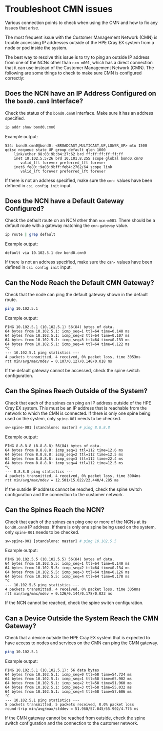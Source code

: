 # Troubleshoot CMN issues

Various connection points to check when using the CMN and how to fix any issues that arise.

The most frequent issue with the Customer Management Network \(CMN\) is trouble accessing IP addresses outside of the HPE Cray EX system from a node or pod inside the system.

The best way to resolve this issue is to try to ping an outside IP address from one of the NCNs other than `ncn-m001`, which has a direct connection that it can use instead of the Customer Management Network \(CMN\).
The following are some things to check to make sure CMN is configured correctly:

## Does the NCN have an IP Address Configured on the `bond0.cmn0` Interface?

Check the status of the `bond0.cmn0` interface. Make sure it has an address specified.

```bash
ip addr show bond0.cmn0
```

Example output:

```console
534: bond0.cmn0@bond0: <BROADCAST,MULTICAST,UP,LOWER_UP> mtu 1500 qdisc noqueue state UP group default qlen 1000
    link/ether 98:03:9b:b4:27:62 brd ff:ff:ff:ff:ff:ff
    inet 10.102.5.5/26 brd 10.101.8.255 scope global bond0.cmn0
       valid_lft forever preferred_lft forever
    inet6 fe80::9a03:9bff:feb4:2762/64 scope link
       valid_lft forever preferred_lft forever
```

If there is not an address specified, make sure the `cmn-` values have been defined in `csi config init` input.

## Does the NCN have a Default Gateway Configured?

Check the default route on an NCN other than `ncn-m001`. There should be a default route with a gateway matching the `cmn-gateway` value.

```bash
ip route | grep default
```

Example output:

```console
default via 10.102.5.1 dev bond0.cmn0
```

If there is not an address specified, make sure the `can-` values have been defined in `csi config init` input.

## Can the Node Reach the Default CMN Gateway?

Check that the node can ping the default gateway shown in the default route.

```bash
ping 10.102.5.1
```

Example output:

```console
PING 10.102.5.1 (10.102.5.1) 56(84) bytes of data.
64 bytes from 10.102.5.1: icmp_seq=1 ttl=64 time=0.148 ms
64 bytes from 10.102.5.1: icmp_seq=2 ttl=64 time=0.107 ms
64 bytes from 10.102.5.1: icmp_seq=3 ttl=64 time=0.133 ms
64 bytes from 10.102.5.1: icmp_seq=4 ttl=64 time=0.122 ms
^C
--- 10.102.5.1 ping statistics ---
4 packets transmitted, 4 received, 0% packet loss, time 3053ms
rtt min/avg/max/mdev = 0.107/0.127/0.148/0.018 ms
```

If the default gateway cannot be accessed, check the spine switch configuration.

## Can the Spines Reach Outside of the System?

Check that each of the spines can ping an IP address outside of the HPE Cray EX system. This must be an IP address that is reachable from the network to which the CMN is connected. If there is only one spine
being used on the system, only `spine-001` needs to be checked.

```bash
sw-spine-001 [standalone: master] # ping 8.8.8.8
```

Example output:

```console
PING 8.8.8.8 (8.8.8.8) 56(84) bytes of data.
64 bytes from 8.8.8.8: icmp_seq=1 ttl=112 time=12.6 ms
64 bytes from 8.8.8.8: icmp_seq=2 ttl=112 time=12.5 ms
64 bytes from 8.8.8.8: icmp_seq=3 ttl=112 time=22.4 ms
64 bytes from 8.8.8.8: icmp_seq=4 ttl=112 time=12.5 ms
^C
--- 8.8.8.8 ping statistics ---
4 packets transmitted, 4 received, 0% packet loss, time 3004ms
rtt min/avg/max/mdev = 12.501/15.022/22.440/4.285 ms
```

If the outside IP address cannot be reached, check the spine switch configuration and the connection to the customer network.

## Can the Spines Reach the NCN?

Check that each of the spines can ping one or more of the NCNs at its `bond0.cmn0` IP address. If there is only one spine being used on the system, only `spine-001` needs to be checked.

```bash
sw-spine-001 [standalone: master] # ping 10.102.5.5
```

Example output:

```console
PING 10.102.5.5 (10.102.5.5) 56(84) bytes of data.
64 bytes from 10.102.5.5: icmp_seq=1 ttl=64 time=0.140 ms
64 bytes from 10.102.5.5: icmp_seq=2 ttl=64 time=0.134 ms
64 bytes from 10.102.5.5: icmp_seq=3 ttl=64 time=0.126 ms
64 bytes from 10.102.5.5: icmp_seq=4 ttl=64 time=0.178 ms
^C
--- 10.102.5.5 ping statistics ---
4 packets transmitted, 4 received, 0% packet loss, time 3058ms
rtt min/avg/max/mdev = 0.126/0.144/0.178/0.023 ms
```

If the NCN cannot be reached, check the spine switch configuration.

## Can a Device Outside the System Reach the CMN Gateway?

Check that a device outside the HPE Cray EX system that is expected to have access to nodes and services on the CMN can ping the CMN gateway.

```bash
ping 10.102.5.1
```

Example output:

```console
PING 10.102.5.1 (10.102.5.1): 56 data bytes
64 bytes from 10.102.5.1: icmp_seq=0 ttl=58 time=54.724 ms
64 bytes from 10.102.5.1: icmp_seq=1 ttl=58 time=65.902 ms
64 bytes from 10.102.5.1: icmp_seq=2 ttl=58 time=51.960 ms
64 bytes from 10.102.5.1: icmp_seq=3 ttl=58 time=55.032 ms
64 bytes from 10.102.5.1: icmp_seq=4 ttl=58 time=57.606 ms
^C
--- 10.102.5.1 ping statistics ---
5 packets transmitted, 5 packets received, 0.0% packet loss
round-trip min/avg/max/stddev = 51.960/57.045/65.902/4.776 ms
```

If the CMN gateway cannot be reached from outside, check the spine switch configuration and the connection to the customer network.
